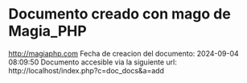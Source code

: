 # Documento creado con mago de Magia_PHP 
http://magiaphp.com 
Fecha de creacion del documento: 2024-09-04 08:09:50 
Documento accesible via la siguiente url:  
http://localhost/index.php?c=doc_docs&a=add 

